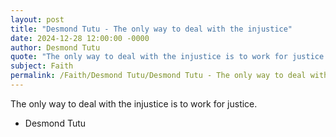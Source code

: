 ```yaml
---
layout: post
title: "Desmond Tutu - The only way to deal with the injustice"
date: 2024-12-28 12:00:00 -0000
author: Desmond Tutu
quote: "The only way to deal with the injustice is to work for justice."
subject: Faith
permalink: /Faith/Desmond Tutu/Desmond Tutu - The only way to deal with the injustice
---
```


The only way to deal with the injustice is to work for justice.

- Desmond Tutu
